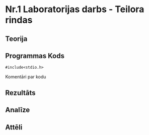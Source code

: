 # Nr.1 Laboratorijas darbs - Teilora rindas

## Teorija

## Programmas Kods 
``` 
#include<stdio.h>
```
Komentāri par kodu

## Rezultāts

## Analīze

## Attēli
